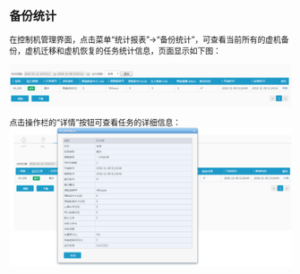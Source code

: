 ## 备份统计

在控制机管理界面，点击菜单“统计报表”->“备份统计”，可查看当前所有的虚机备份，虚机迁移和虚机恢复的任务统计信息，页面显示如下图：

![说明: 1](/assets/V6.11811081514.png)

点击操作栏的“详情”按钮可查看任务的详细信息：
![说明: 1](/assets/V6.11811081516.png)








